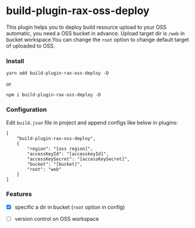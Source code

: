 # build-plugin-rax-oss-deploy

This plugin helps you to deploy build resource upload to your OSS automatic, you need a OSS bucket in advance.
Upload target dir is ```/web``` in bucket workspace.You can change the ```root``` option to change default target of uploaded to OSS.
### Install
```
yarn add build-plugin-rax-oss-deploy -D
```
or
```
npm i build-plugin-rax-oss-deploy -D
```

### Configuration
Edit ```build.json``` file in project and append configs like below in plugins:
```
[
    "build-plugin-rax-oss-deploy",
    {
        "region": "[oss region]",
        "accessKeyId": "[accesskeyId]",
        "accessKeySecret": "[accessKeySecret]",
        "bucket": "[bucket]",
        "root": "web"
    }
]
```

### Features
 * [x] specific a dir in bucket (```root``` option in config)

 * [ ] version control on OSS workspace